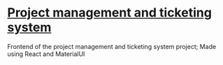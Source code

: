 # [Project management and ticketing system](https://drf-react-ticketing-frontend.herokuapp.com)

Frontend of the project management and ticketing system project; Made using React and MaterialUI

